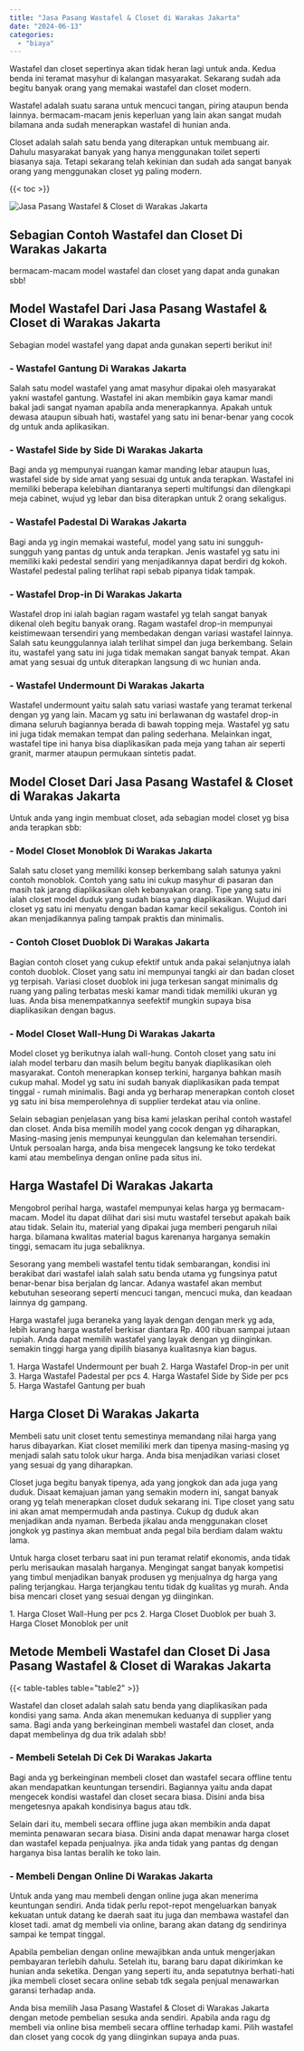 ```yaml
---
title: "Jasa Pasang Wastafel & Closet di Warakas Jakarta"
date: "2024-06-13"
categories: 
  - "biaya"
---
```


Wastafel dan closet sepertinya akan tidak heran lagi untuk anda. Kedua benda ini teramat masyhur di kalangan masyarakat. Sekarang sudah ada begitu banyak orang yang memakai wastafel dan closet modern.

Wastafel adalah suatu sarana untuk mencuci tangan, piring ataupun benda lainnya. bermacam-macam jenis keperluan yang lain akan sangat mudah bilamana anda sudah menerapkan wastafel di hunian anda.

Closet adalah salah satu benda yang diterapkan untuk membuang air. Dahulu masyarakat banyak yang hanya menggunakan toilet seperti biasanya saja. Tetapi sekarang telah kekinian dan sudah ada sangat banyak orang yang menggunakan closet yg paling modern.

{{< toc >}}

![Jasa Pasang Wastafel & Closet di Warakas Jakarta](/images/wastafel-closet-murah66.png)

## Sebagian Contoh Wastafel dan Closet Di Warakas Jakarta

bermacam-macam model wastafel dan closet yang dapat anda gunakan sbb!

## Model Wastafel Dari Jasa Pasang Wastafel & Closet di Warakas Jakarta

Sebagian model wastafel yang dapat anda gunakan seperti berikut ini!

### \- Wastafel Gantung Di Warakas Jakarta

Salah satu model wastafel yang amat masyhur dipakai oleh masyarakat yakni wastafel gantung. Wastafel ini akan membikin gaya kamar mandi bakal jadi sangat nyaman apabila anda menerapkannya. Apakah untuk dewasa ataupun sibuah hati, wastafel yang satu ini benar-benar yang cocok dg untuk anda aplikasikan.

### \- Wastafel Side by Side Di Warakas Jakarta

Bagi anda yg mempunyai ruangan kamar manding lebar ataupun luas, wastafel side by side amat yang sesuai dg untuk anda terapkan. Wastafel ini memiliki beberapa kelebihan diantaranya seperti multifungsi dan dilengkapi meja cabinet, wujud yg lebar dan bisa diterapkan untuk 2 orang sekaligus.

### \- Wastafel Padestal Di Warakas Jakarta

Bagi anda yg ingin memakai wasteful, model yang satu ini sungguh-sungguh yang pantas dg untuk anda terapkan. Jenis wastafel yg satu ini memiliki kaki pedestal sendiri yang menjadikannya dapat berdiri dg kokoh. Wastafel pedestal paling terlihat rapi sebab pipanya tidak tampak.

### \- Wastafel Drop-in Di Warakas Jakarta

Wastafel drop ini ialah bagian ragam wastafel yg telah sangat banyak dikenal oleh begitu banyak orang. Ragam wastafel drop-in mempunyai keistimewaan tersendiri yang membedakan dengan variasi wastafel lainnya. Salah satu keunggulannya ialah terlihat simpel dan juga berkembang. Selain itu, wastafel yang satu ini juga tidak memakan sangat banyak tempat. Akan amat yang sesuai dg untuk diterapkan langsung di wc hunian anda.

### \- Wastafel Undermount Di Warakas Jakarta

Wastafel undermount yaitu salah satu variasi wastafe yang teramat terkenal dengan yg yang lain. Macam yg satu ini berlawanan dg wastafel drop-in dimana seluruh bagiannya berada di bawah topping meja. Wastafel yg satu ini juga tidak memakan tempat dan paling sederhana. Melainkan ingat, wastafel tipe ini hanya bisa diaplikasikan pada meja yang tahan air seperti granit, marmer ataupun permukaan sintetis padat.

## Model Closet Dari Jasa Pasang Wastafel & Closet di Warakas Jakarta

Untuk anda yang ingin membuat closet, ada sebagian model closet yg bisa anda terapkan sbb:

### \- Model Closet Monoblok Di Warakas Jakarta

Salah satu closet yang memiliki konsep berkembang salah satunya yakni contoh monoblok. Contoh yang satu ini cukup masyhur di pasaran dan masih tak jarang diaplikasikan oleh kebanyakan orang. Tipe yang satu ini ialah closet model duduk yang sudah biasa yang diaplikasikan. Wujud dari closet yg satu ini menyatu dengan badan kamar kecil sekaligus. Contoh ini akan menjadikannya paling tampak praktis dan minimalis.

### \- Contoh Closet Duoblok Di Warakas Jakarta

Bagian contoh closet yang cukup efektif untuk anda pakai selanjutnya ialah contoh duoblok. Closet yang satu ini mempunyai tangki air dan badan closet yg terpisah. Variasi closet duoblok ini juga terkesan sangat minimalis dg ruang yang paling terbatas meski kamar mandi tidak memiliki ukuran yg luas. Anda bisa menempatkannya seefektif mungkin supaya bisa diaplikasikan dengan bagus.

### \- Model Closet Wall-Hung Di Warakas Jakarta

Model closet yg berikutnya ialah wall-hung. Contoh closet yang satu ini ialah model terbaru dan masih belum begitu banyak diaplikasikan oleh masyarakat. Contoh menerapkan konsep terkini, harganya bahkan masih cukup mahal. Model yg satu ini sudah banyak diaplikasikan pada tempat tinggal - rumah minimalis. Bagi anda yg berharap menerapkan contoh closet yg satu ini bisa memperolehnya di supplier terdekat atau via online.

Selain sebagian penjelasan yang bisa kami jelaskan perihal contoh wastafel dan closet. Anda bisa memilih model yang cocok dengan yg diharapkan, Masing-masing jenis mempunyai keunggulan dan kelemahan tersendiri. Untuk persoalan harga, anda bisa mengecek langsung ke toko terdekat kami atau membelinya dengan online pada situs ini.

## Harga Wastafel Di Warakas Jakarta

Mengobrol perihal harga, wastafel mempunyai kelas harga yg bermacam-macam. Model itu dapat dilihat dari sisi mutu wastafel tersebut apakah baik atau tidak. Selain itu, material yang dipakai juga memberi pengaruh nilai harga. bilamana kwalitas material bagus karenanya harganya semakin tinggi, semacam itu juga sebaliknya.

Sesorang yang membeli wastafel tentu tidak sembarangan, kondisi ini berakibat dari wastafel ialah salah satu benda utama yg fungsinya patut benar-benar bisa berjalan dg lancar. Adanya wastafel akan membut kebutuhan seseorang seperti mencuci tangan, mencuci muka, dan keadaan lainnya dg gampang.

Harga wastafel juga beraneka yang layak dengan dengan merk yg ada, lebih kurang harga wastafel berkisar diantara Rp. 400 ribuan sampai jutaan rupiah. Anda dapat memilih wastafel yang layak dengan yg diinginkan. semakin tinggi harga yang dipilih biasanya kualitasnya kian bagus.

1\. Harga Wastafel Undermount per buah 2. Harga Wastafel Drop-in per unit 3. Harga Wastafel Padestal per pcs 4. Harga Wastafel Side by Side per pcs 5. Harga Wastafel Gantung per buah

## Harga Closet Di Warakas Jakarta

Membeli satu unit closet tentu semestinya memandang nilai harga yang harus dibayarkan. Kiat closet memiliki merk dan tipenya masing-masing yg menjadi salah satu tolok ukur harga. Anda bisa menjadikan variasi closet yang sesuai dg yang diharapkan.

Closet juga begitu banyak tipenya, ada yang jongkok dan ada juga yang duduk. Disaat kemajuan jaman yang semakin modern ini, sangat banyak orang yg telah menerapkan closet duduk sekarang ini. Tipe closet yang satu ini akan amat mempermudah anda pastinya. Cukup dg duduk akan menjadikan anda nyaman. Berbeda jikalau anda menggunakan closet jongkok yg pastinya akan membuat anda pegal bila berdiam dalam waktu lama.

Untuk harga closet terbaru saat ini pun teramat relatif ekonomis, anda tidak perlu merisaukan masalah harganya. Mengingat sangat banyak kompetisi yang timbul menjadikan banyak produsen yg menjualnya dg harga yang paling terjangkau. Harga terjangkau tentu tidak dg kualitas yg murah. Anda bisa mencari closet yang sesuai dengan yg diinginkan.

1\. Harga Closet Wall-Hung per pcs 2. Harga Closet Duoblok per buah 3. Harga Closet Monoblok per unit

## Metode Membeli Wastafel dan Closet Di Jasa Pasang Wastafel & Closet di Warakas Jakarta

{{< table-tables table="table2" >}}

Wastafel dan closet adalah salah satu benda yang diaplikasikan pada kondisi yang sama. Anda akan menemukan keduanya di supplier yang sama. Bagi anda yang berkeinginan membeli wastafel dan closet, anda dapat membelinya dg dua trik adalah sbb!

### \- Membeli Setelah Di Cek Di Warakas Jakarta

Bagi anda yg berkeinginan membeli closet dan wastafel secara offline tentu akan mendapatkan keuntungan tersendiri. Bagiannya yaitu anda dapat mengecek kondisi wastafel dan closet secara biasa. Disini anda bisa mengetesnya apakah kondisinya bagus atau tdk.

Selain dari itu, membeli secara offline juga akan membikin anda dapat meminta penawaran secara biasa. Disini anda dapat menawar harga closet dan wastafel kepada penjualnya. jika anda tidak yang pantas dg dengan harganya bisa lantas beralih ke toko lain.

### \- Membeli Dengan Online Di Warakas Jakarta

Untuk anda yang mau membeli dengan online juga akan menerima keuntungan sendiri. Anda tidak perlu repot-repot mengeluarkan banyak kekuatan untuk datang ke daerah saat itu juga dan membawa wastafel dan kloset tadi. amat dg membeli via online, barang akan datang dg sendirinya sampai ke tempat tinggal.

Apabila pembelian dengan online mewajibkan anda untuk mengerjakan pembayaran terlebih dahulu. Setelah itu, barang baru dapat dikirimkan ke hunian anda seketika. Dengan yang seperti itu, anda sepatutnya berhati-hati jika membeli closet secara online sebab tdk segala penjual menawarkan garansi terhadap anda.

Anda bisa memilih Jasa Pasang Wastafel & Closet di Warakas Jakarta dengan metode pembelian sesuka anda sendiri. Apabila anda ragu dg membeli via online bisa membeli secara offline terhadap kami. Pilih wastafel dan closet yang cocok dg yang diinginkan supaya anda puas.

